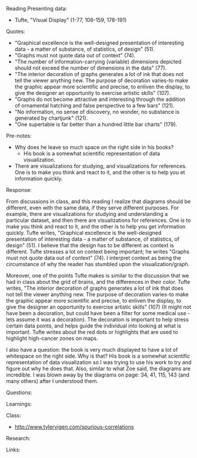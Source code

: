 Reading Presenting data:

- Tufte, "Visual Display" (1-77, 108-159, 178-191)

Quotes:

- "Graphical excellence is the well-designed presentation of interesting data - a matter of substance, of statistics, of design" (51).
- "Graphs must not quote data out of context" (74).
- "The number of information-carrying (variable) dimensions depicted should not exceed the number of dimensions in the data" (77).
- "The interior decoration of graphs generates a lot of ink that does not tell the viewer anything new. The purpose of decoration varies-to make the graphic appear more scientific and precise, to enliven the display, to give the designer an opportunity to exercise artistic skills" (107).
- "Graphs do not become attractive and interesting through the addition of ornamental hatching and false perspective to a few bars" (121).
- "No information, no sense of discovery, no wonder, no substance is generated by chartjunk" (121).
- "One supertable is far better than a hundred little bar charts" (179).

Pre-notes:

- Why does he leave so much space on the right side in his books? 
    - His book is a somewhat scientific representation of data visualization.
- There are visualizations for studying, and visualizations for references. One is to make you think and react to it, and the other is to help you et information quickly.

Response:

From discussions in class, and this reading I realize that diagrams should be different, even with the same data, if they serve different purposes. For example, there are visualizations for studying and understanding a particular dataset, and then there are visualizations for references. One is to make you think and react to it, and the other is to help you get information quickly. Tufte writes, "Graphical excellence is the well-designed presentation of interesting data - a matter of substance, of statistics, of design" (51). I believe that the design has to be different as context is different. Tufte stresses a lot on context being important; he writes "Graphs must not quote data out of context" (74). I interpret context as being the circumstance of why the reader has stumbled upon the visualization/graph.

Moreover, one of the points Tufte makes is similar to the discussion that we had in class about the grid of brains, and the differences in their color. Tufte writes, "The interior decoration of graphs generates a lot of ink that does not tell the viewer anything new. The purpose of decoration varies-to make the graphic appear more scientific and precise, to enliven the display, to give the designer an opportunity to exercise artistic skills" (107) (It might not have been a decoration, but could have been a filter for some medical use - lets assume it was a decoration). The decoration is important to help stress certain data points, and helps guide the individual into looking at what is important. Tufte writes about the red dots or highlights that are used to highlight high-cancer zones on maps. 

I also have a question: the book is very much displayed to have a lot of whitespace on the right side. Why is that? His book is a somewhat scientific representation of data visualization so I was trying to use his work to try and figure out why he does that. Also, similar to what Zoe said, the diagrams are incredible. I was blown away by the diagrams on page: 34, 41, 115, 143 (and many others) after I understood them.

Questions:

Learnings:

Class:

- http://www.tylervigen.com/spurious-correlations

Research:

Links:
